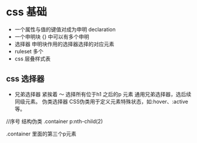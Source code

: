 # css 基础

- 一个属性与值的键值对成为申明 declaration 
- 一个申明块 {} 中可以有多个申明
- 选择器 申明块作用的选择器选择的对应元素
- ruleset  多个 
- css 层叠样式表 

## css 选择器
+ 兄弟选择器 紧挨着
～ 选择所有位于h1 之后的p 元素
  通用兄弟选择器，选后续同级元素。
伪类选择器
CSS伪类用于定义元素特殊状态，如:hover、:active等。

//序号
结构伪类
.container p:nth-child(2) 

.container 里面的第三个p元素


